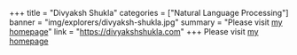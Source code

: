 +++
title = "Divyaksh Shukla"
categories = ["Natural Language Processing"]
banner = "img/explorers/divyaksh-shukla.jpg"
summary = "Please visit [my homepage](https://divyakshshukla.com)"
link = "https://divyakshshukla.com"
+++
Please visit [my homepage](https://divyakshshukla.com)